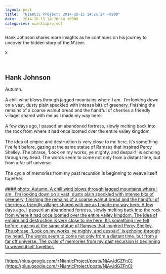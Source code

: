 ```yaml
---
layout: post
title:  "Niantic Project: 2014-10-15 14:26:24 +0900"
date:   2014-10-15 14:26:24 +0900
categories: nianticproject
---
```

Hank Johnson shares more insights as he continues on his journey to uncover the hidden story of the N'zeer.

x<div class="shared"><br /><h2>Hank Johnson</h2>Autumn. <br /><br />A chill wind blows through jagged mountains where I am.  I’m looking down on a vast, dusty plain speckled with intense bits of greenery, finishing the remains of a coarse walnut bread and the handful of cherries a friendly villager shared with me as I made my way here.  <br /><br />A few days ago, I passed an abandoned fortress, slowly melting back into the rock from where it had once loomed over the entire valley kingdom. <br /><br />The idea of empire and destruction is very close to me here. It’s something I’ve felt before, gazing at the same statue of Ramses that inspired Percy Shelley. The phrase, ‘Look on my works, ye mighty, and despair!’ is echoing through my head. The words seem to come not only from a distant time, but from a far off universe. <br /><br />The cycle of memories from my past recursion is beginning to weave itself together.<br /><br /></div>
[#### photo: Autumn.
A chill wind blows through jagged mountains where I am.  I’m looking down on a vast, dusty plain speckled with intense bits of greenery, finishing the remains of a coarse walnut bread and the handful of cherries a friendly villager shared with me as I made my way here.
A few days ago, I passed an abandoned fortress, slowly melting back into the rock from where it had once loomed over the entire valley kingdom.
The idea of empire and destruction is very close to me here. It’s something I’ve felt before, gazing at the same statue of Ramses that inspired Percy Shelley. The phrase, ‘Look on my works, ye mighty, and despair!’ is echoing through my head. The words seem to come not only from a distant time, but from a far off universe.
The cycle of memories from my past recursion is beginning to weave itself together.](https://lh3.googleusercontent.com/-lxKBSBiAmkQ/VD4ExcVXhwI/AAAAAAAABYo/yPq2w1L13sw/w1110-h1587/EmpireandDestruction.jpg "")
- - -
[https://plus.google.com/+NianticProject/posts/NjAvJdGZFnC](https://plus.google.com/+NianticProject/posts/NjAvJdGZFnC)
